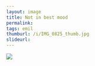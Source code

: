 ```yaml
---
layout: image
title: Not in best mood
permalink: 
tags: emil
thumburl: /i/IMG_0825_thumb.jpg
slideurl: 
---
```


![]({{site.url}}/i/IMG_0825_thumb.jpg)


